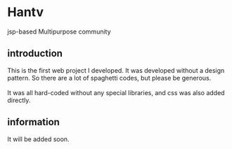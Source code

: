 # Hantv
jsp-based Multipurpose community

## introduction
This is the first web project I developed. It was developed without a design pattern. So there are a lot of spaghetti codes, but please be generous.\
\
It was all hard-coded without any special libraries, and css was also added directly.

## information
It will be added soon.
